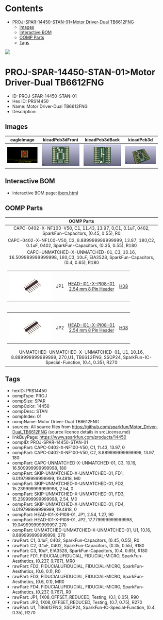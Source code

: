 



Contents
========

* [PROJ-SPAR-14450-STAN-01>Motor Driver-Dual TB6612FNG](#proj-spar-14450-stan-01motor-driver-dual-tb6612fng)
	* [Images](#images)
	* [Interactive BOM](#interactive-bom)
	* [OOMP Parts](#oomp-parts)
	* [Tags](#tags)
  
![][im]
# PROJ-SPAR-14450-STAN-01>Motor Driver-Dual TB6612FNG

- ID: PROJ-SPAR-14450-STAN-01
- Hex ID: PRS14450
- Name: Motor Driver-Dual TB6612FNG
- Description: 

## Images
  
  

|eagleImage|kicadPcb3dFront|kicadPcb3dBack|kicadPcb3d|
| :---: | :---: | :---: | :---: |
|[![eagleImage](eagleImage_140.png)](eagleImage_600.png)|[![kicadPcb3dFront](kicadPcb3dFront_140.png)](kicadPcb3dFront_600.png)|[![kicadPcb3dBack](kicadPcb3dBack_140.png)](kicadPcb3dBack_600.png)|[![kicadPcb3d](kicadPcb3d_140.png)](kicadPcb3d_600.png)|

## Interactive BOM

- Interactive BOM page: [ibom.html](kicad/bom/ibom.html)

## OOMP Parts
  

|OOMP Parts|
| :---: |
|CAPC-0402-X-NF100-V50, C1, 11.43, 13.97, 0,C1, 0.1uF, 0402, SparkFun-Capacitors, (0.45, 0.55), R0|
|CAPC-0402-X-NF100-V50, C2, 8.889999999999999, 13.97, 180,C2, 0.1uF, 0402, SparkFun-Capacitors, (0.35, 0.55), R180|
|CAPC-UNMATCHED-X-UNMATCHED-01, C3, 10.16, 16.509999999999998, 180,C3, 10uF, EIA3528, SparkFun-Capacitors, (0.4, 0.65), R180|
|<table><tr><td>![HEAD-I01-X-PI08-01](https://raw.githubusercontent.com/oomlout/oomlout_OOMP_parts/main/HEAD-I01-X-PI08-01/image_140.jpg)</td><td> JP1</td><td>[HEAD-I01-X-PI08-01<br>2.54 mm 8 Pin Header](https://github.com/oomlout/oomlout_OOMP_parts/tree/main/HEAD-I01-X-PI08-01/)</td><td>[H08](https://github.com/oomlout/oomlout_OOMP_parts/tree/main/HEAD-I01-X-PI08-01/)</td></tr></table>|
|<table><tr><td>![HEAD-I01-X-PI08-01](https://raw.githubusercontent.com/oomlout/oomlout_OOMP_parts/main/HEAD-I01-X-PI08-01/image_140.jpg)</td><td> JP2</td><td>[HEAD-I01-X-PI08-01<br>2.54 mm 8 Pin Header](https://github.com/oomlout/oomlout_OOMP_parts/tree/main/HEAD-I01-X-PI08-01/)</td><td>[H08](https://github.com/oomlout/oomlout_OOMP_parts/tree/main/HEAD-I01-X-PI08-01/)</td></tr></table>|
|UNMATCHED-UNMATCHED-X-UNMATCHED-01, U1, 10.16, 8.889999999999999, 270,U1, TB6612FNG, SSOP24, SparkFun-IC-Special-Function, (0.4, 0.35), R270|

## Tags

- hexID: PRS14450
- oompType: PROJ
- oompSize: SPAR
- oompColor: 14450
- oompDesc: STAN
- oompIndex: 01
- oompName: Motor Driver-Dual TB6612FNG
- sources: All source files from https://github.com/sparkfun/Motor_Driver-Dual_TB6612FNG (source licence details in srcLicense.md)
- linkBuyPage: https://www.sparkfun.com/products/14450
- oompID: PROJ-SPAR-14450-STAN-01
- oompPart: CAPC-0402-X-NF100-V50, C1, 11.43, 13.97, 0
- oompPart: CAPC-0402-X-NF100-V50, C2, 8.889999999999999, 13.97, 180
- oompPart: CAPC-UNMATCHED-X-UNMATCHED-01, C3, 10.16, 16.509999999999998, 180
- oompPart: SKIP-UNMATCHED-X-UNMATCHED-01, FD1, 6.019799999999999, 19.4818, M0
- oompPart: SKIP-UNMATCHED-X-UNMATCHED-01, FD2, 15.239999999999998, 2.54, 0
- oompPart: SKIP-UNMATCHED-X-UNMATCHED-01, FD3, 15.239999999999998, 2.54, M0
- oompPart: SKIP-UNMATCHED-X-UNMATCHED-01, FD4, 6.019799999999999, 19.4818, 0
- oompPart: HEAD-I01-X-PI08-01, JP1, 2.54, 1.27, 90
- oompPart: HEAD-I01-X-PI08-01, JP2, 17.779999999999998, 19.049999999999997, 270
- oompPart: UNMATCHED-UNMATCHED-X-UNMATCHED-01, U1, 10.16, 8.889999999999999, 270
- rawPart: C1, 0.1uF, 0402, SparkFun-Capacitors, (0.45, 0.55), R0
- rawPart: C2, 0.1uF, 0402, SparkFun-Capacitors, (0.35, 0.55), R180
- rawPart: C3, 10uF, EIA3528, SparkFun-Capacitors, (0.4, 0.65), R180
- rawPart: FD1, FIDUCIALUFIDUCIAL, FIDUCIAL-MICRO, SparkFun-Aesthetics, (0.237, 0.767), MR0
- rawPart: FD2, FIDUCIALUFIDUCIAL, FIDUCIAL-MICRO, SparkFun-Aesthetics, (0.6, 0.1), R0
- rawPart: FD3, FIDUCIALUFIDUCIAL, FIDUCIAL-MICRO, SparkFun-Aesthetics, (0.6, 0.1), MR0
- rawPart: FD4, FIDUCIALUFIDUCIAL, FIDUCIAL-MICRO, SparkFun-Aesthetics, (0.237, 0.767), R0
- rawPart: JP1, 1X08_OFFSET_REDUCED, Testing, (0.1, 0.05), R90
- rawPart: JP2, 1X08_OFFSET_REDUCED, Testing, (0.7, 0.75), R270
- rawPart: U1, TB6612FNG, SSOP24, SparkFun-IC-Special-Function, (0.4, 0.35), R270



[im]: kicadPcb3d_450.png
